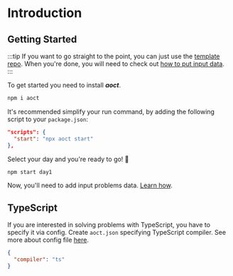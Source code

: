 # Introduction

## Getting Started

:::tip
If you want to go straight to the point, you can just use the [template repo](https://github.com/mariofdezzz/aoc-node-starter). When you're done, you will need to check out [how to put input data](data/).
:::

To get started you need to install ***aoct***.

```sh
npm i aoct
```

It's recommended simplify your run command, by adding the following script to your `package.json`:

```json
"scripts": {
  "start": "npx aoct start"
},
```

Select your day and you're ready to go! 🎉

```sh
npm start day1
```

Now, you'll need to add input problems data. [Learn how](data/).

## TypeScript

If you are interested in solving problems with TypeScript, you have to specify it via config. Create `aoct.json` specifying TypeScript compiler. See more about config file [here](config/).

```json
{
  "compiler": "ts"
}
```
